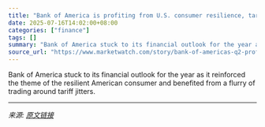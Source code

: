 ```yaml
---
title: "Bank of America is profiting from U.S. consumer resilience, tariff jitters"
date: 2025-07-16T14:02:00+08:00
categories: ["finance"]
tags: []
summary: "Bank of America stuck to its financial outlook for the year as it reinforced the theme of the resilient American consumer and benefited from a flurry of trading around tariff jitters."
source_url: "https://www.marketwatch.com/story/bank-of-americas-q2-profit-of-89-cents-a-share-tops-analyst-estimate-77cb9069?mod=mw_rss_topstories"
---
```


Bank of America stuck to its financial outlook for the year as it reinforced the theme of the resilient American consumer and benefited from a flurry of trading around tariff jitters.

---

*来源: [原文链接](https://www.marketwatch.com/story/bank-of-americas-q2-profit-of-89-cents-a-share-tops-analyst-estimate-77cb9069?mod=mw_rss_topstories)*
